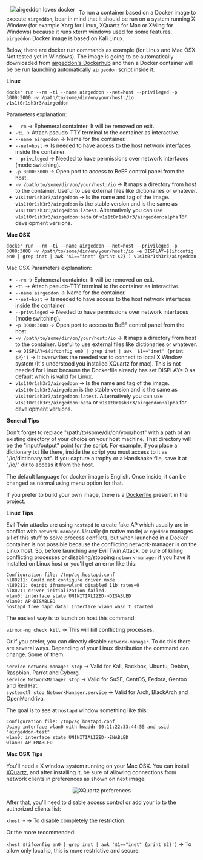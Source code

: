 <img src="https://raw.githubusercontent.com/v1s1t0r1sh3r3/airgeddon/docker/imgs/banners/airgeddon_docker.png" align="left" hspace="10" vspace="6" title="airgeddon loves docker"/>

To run a container based on a Docker image to execute `airgeddon`, bear in mind that it should be run on a system running X Window (for example Xorg for Linux, XQuartz for Mac or XMing for Windows) because it runs xterm windows used for some features. `airgeddon` Docker image is based on Kali Linux.

Below, there are docker run commands as example (for Linux and Mac OSX. Not tested yet in Windows). The image is going to be automatically downloaded from [airgeddon's Dockerhub] and then a Docker container will be be run launching automatically `airgeddon` script inside it:

**Linux**
```
docker run --rm -ti --name airgeddon --net=host --privileged -p 3000:3000 -v /path/to/some/dir/on/your/host:/io v1s1t0r1sh3r3/airgeddon
```

Parameters explanation:

 - `--rm` -> Ephemeral containter. It will be removed on exit.
 - `-ti` -> Attach pseudo-TTY terminal to the container as interactive.
 - `--name airgeddon` -> Name for the container.
 - `--net=host` -> Is needed to have access to the host network interfaces inside the container.
 - `--privileged` -> Needed to have permissions over network interfaces (mode switching).
 - `-p 3000:3000` -> Open port to access to BeEF control panel from the host.
 - `-v /path/to/some/dir/on/your/host:/io` -> It maps a directory from host to the container. Useful to use external files like dictionaries or whatever.
 - `v1s1t0r1sh3r3/airgeddon` -> Is the name and tag of the image. `v1s1t0r1sh3r3/airgeddon` is the stable version and is the same as `v1s1t0r1sh3r3/airgeddon:latest`. Alternatively you can use `v1s1t0r1sh3r3/airgeddon:beta` or `v1s1t0r1sh3r3/airgeddon:alpha` for development versions.

**Mac OSX**
```
docker run --rm -ti --name airgeddon --net=host --privileged -p 3000:3000 -v /path/to/some/dir/on/your/host:/io -e DISPLAY=$(ifconfig en0 | grep inet | awk '$1=="inet" {print $2}') v1s1t0r1sh3r3/airgeddon
```

Mac OSX Parameters explanation:

 - `--rm` -> Ephemeral containter. It will be removed on exit.
 - `-ti` -> Attach pseudo-TTY terminal to the container as interactive.
 - `--name airgeddon` -> Name for the container.
 - `--net=host` -> Is needed to have access to the host network interfaces inside the container.
 - `--privileged` -> Needed to have permissions over network interfaces (mode switching).
 - `-p 3000:3000` -> Open port to access to BeEF control panel from the host.
 - `-v /path/to/some/dir/on/your/host:/io` -> It maps a directory from host to the container. Useful to use external files like dictionaries or whatever.
 - `-e DISPLAY=$(ifconfig en0 | grep inet | awk '$1=="inet" {print $2}')` -> It overwrites the needed var to connect to local X Window system (It's understood you installed XQuartz for mac). This is not needed for Linux because the Dockerfile already has set DISPLAY=:0 as default which is valid for Linux.
 - `v1s1t0r1sh3r3/airgeddon` -> Is the name and tag of the image. `v1s1t0r1sh3r3/airgeddon` is the stable version and is the same as `v1s1t0r1sh3r3/airgeddon:latest`. Alternatively you can use `v1s1t0r1sh3r3/airgeddon:beta` or `v1s1t0r1sh3r3/airgeddon:alpha` for development versions.

**General Tips**

Don't forget to replace "/path/to/some/dir/on/your/host" with a path of an existing directory of your choice on your host machine. That directory will be the "input/output" point for the script. For example, if you place a dictionary.txt file there, inside the script you must access to it as "/io/dictionary.txt". If you capture a trophy or a Handshake file, save it at "/io/" dir to access it from the host.

The default language for docker image is English. Once inside, it can be changed as normal using menu option for that.

If you prefer to build your own image, there is a [Dockerfile] present in the project.

**Linux Tips**

Evil Twin attacks are using `hostapd` to create fake AP which usually are in conflict with `network-manager`. Usually (in native mode) `airgeddon` manages all of this stuff to solve process conflicts, but when launched in a Docker container is not possible because the conflicting network-manager is on the Linux host. So, before launching any Evil Twin Attack, be sure of killing conflicting processes or disabling/stopping `network-manager` if you have it installed on Linux host or you'll get an error like this:

    Configuration file: /tmp/ag.hostapd.conf
    nl80211: Could not configure driver mode
    nl80211: deinit ifname=wlan0 disabled_11b_rates=0
    nl80211 driver initialization failed.
    wlan0: interface state UNINITIALIZED->DISABLED
    wlan0: AP-DISABLED 
    hostapd_free_hapd_data: Interface wlan0 wasn't started

The easiest way is to launch on host this command:

`airmon-ng check kill` -> This will kill conflicting processes.

Or if you prefer, you can directly disable `network-manager`. To do this there are several ways. Depending of your Linux distribution the command can change. Some of them:

`service network-manager stop` -> Valid for Kali, Backbox, Ubuntu, Debian, Raspbian, Parrot and Cyborg.<br/>
`service NetworkManager stop` -> Valid for SuSE, CentOS, Fedora, Gentoo and Red Hat.<br/>
`systemctl stop NetworkManager.service` -> Valid for Arch, BlackArch and OpenMandriva.<br/>

The goal is to see at `hostapd` window something like this:

    Configuration file: /tmp/ag.hostapd.conf
    Using interface wlan0 with hwaddr 00:11:22:33:44:55 and ssid "airgeddon-test"
    wlan0: interface state UNINITIALIZED->ENABLED
    wlan0: AP-ENABLED

**Mac OSX Tips**

You'll need a X window system running on your Mac OSX. You can install [XQuartz], and after installing it, be sure of allowing connections from network clients in preferences as shown on next image:
<p align="center">
	<img src="https://raw.githubusercontent.com/v1s1t0r1sh3r3/airgeddon/docker/imgs/wiki/x11_preferences_xquartz.png" title="XQuartz preferences">
</p>

After that, you'll need to disable access control or add your ip to the authorized clients list:

`xhost +` -> To disable completely the restriction.

Or the more recommended:

`xhost $(ifconfig en0 | grep inet | awk '$1=="inet" {print $2}')` -> To allow only local ip, this is more restrictive and secure.

[airgeddon's Dockerhub]: https://hub.docker.com/r/v1s1t0r1sh3r3/airgeddon/
[Dockerfile]: https://github.com/v1s1t0r1sh3r3/airgeddon/blob/docker/docker/Dockerfile
[XQuartz]: https://www.xquartz.org/